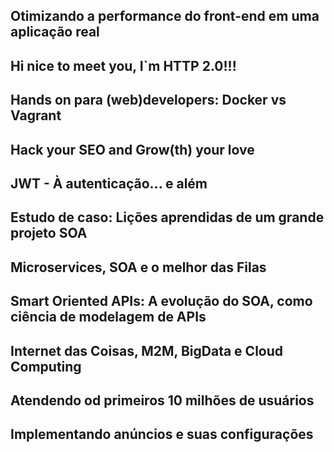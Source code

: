 ## Otimizando a performance do front-end em uma aplicação real

## Hi nice to meet you, I`m HTTP 2.0!!!

## Hands on para (web)developers: Docker vs Vagrant

## Hack your SEO and Grow(th) your love

## JWT - À autenticação... e além

## Estudo de caso: Lições aprendidas de um grande projeto SOA

## Microservices, SOA e o melhor das Filas

## Smart Oriented APIs: A evolução do SOA, como ciência de modelagem de APIs

## Internet das Coisas, M2M, BigData e Cloud Computing

## Atendendo od primeiros 10 milhões de usuários

## Implementando anúncios e suas configurações
